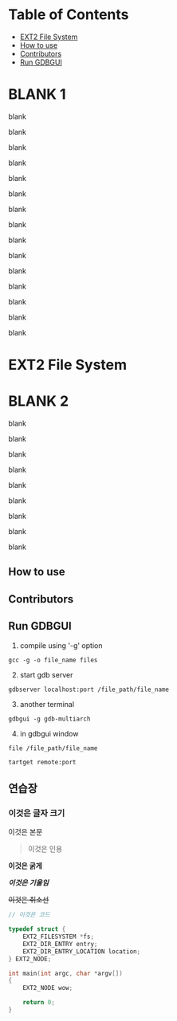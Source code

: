 # Table of Contents
+ [EXT2 File System](#EXT2FileSystem)
+ [How to use](#Howtouse)
+ [Contributors](#Contributors)
+ [Run GDBGUI](#RunGDBGUI)

# BLANK 1

blank

blank

blank

blank

blank

blank

blank

blank

blank

blank

blank

blank

blank

blank

blank
# EXT2 File System <a name="EXT2FileSystem"></a>

# BLANK 2

blank

blank

blank

blank

blank

blank

blank

blank

blank



## How to use <a name="Howtouse"></a>


## Contributors


## Run GDBGUI <a name="RunGDBGUI"></a>

1. compile using '-g' option

```
gcc -g -o file_name files
```

2. start gdb server

```
gdbserver localhost:port /file_path/file_name
```

3. another terminal

```
gdbgui -g gdb-multiarch
```

4. in gdbgui window

```
file /file_path/file_name

tartget remote:port
```


## 연습장

###  이것은 글자 크기

이것은 본문

>이것은 인용

**이것은 굵게**

***이것은 기울임***

~~이것은 취소선~~



```c
// 이것은 코드

typedef struct {
    EXT2_FILESYSTEM *fs;
    EXT2_DIR_ENTRY entry;
    EXT2_DIR_ENTRY_LOCATION location;
} EXT2_NODE;

int main(int argc, char *argv[]) 
{
    EXT2_NODE wow;

    return 0;
}
```